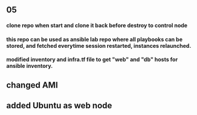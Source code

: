 ## 05
#### clone repo when start and clone it back before destroy to control node
#### this repo can be used as ansible lab repo where all playbooks can be stored, and fetched everytime session restarted, instances relaunched.
#### modified inventory and infra.tf file to get "web" and "db" hosts for ansible inventory.


## changed AMI

## added Ubuntu as web node
